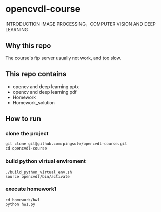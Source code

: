 # opencvdl-course
INTRODUCTION IMAGE PROCESSING，COMPUTER VISION AND DEEP LEARNING

## Why this repo 
The course's ftp server usually not work, and too slow.

## This repo contains 
* opencv and deep learning pptx
* opencv and deep learning pdf
* Homework
* Homework_solution

## How to run 

### clone the project
```shell 
git clone git@github.com:pingsutw/opencvdl-course.git
cd opencvdl-course
```

### build python virtual enviroment 
```shell 
./build_python_virtual_env.sh
source opencvdl/bin/activate
```

### execute homework1
```shell 
cd homework/hw1
python hw1.py
```
